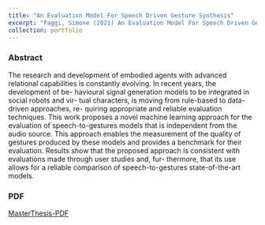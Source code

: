 ```yaml
---
title: "An Evaluation Model For Speech Driven Gesture Synthesis"
excerpt: "Faggi, Simone (2021) An Evaluation Model For Speech Driven Gesture Synthesis. Bielefeld University, Master in Intelligent Systems"
collection: portfolio
---
```


### Abstract
The research and development of embodied agents with advanced relational capabilities is constantly evolving. In recent years, the development of be- havioural signal generation models to be integrated in social robots and vir- tual characters, is moving from rule-based to data-driven approaches, re- quiring appropriate and reliable evaluation techniques. This work proposes a novel machine learning approach for the evaluation of speech-to-gestures models that is independent from the audio source. This approach enables the measurement of the quality of gestures produced by these models and provides a benchmark for their evaluation. Results show that the proposed approach is consistent with evaluations made through user studies and, fur- thermore, that its use allows for a reliable comparison of speech-to-gestures state-of-the-art models.

### PDF
[MasterThesis-PDF](https://famosi.github.io/files/Tesi-Faggi.pdf)
